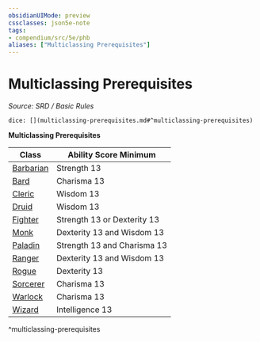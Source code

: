 ```yaml
---
obsidianUIMode: preview
cssclasses: json5e-note
tags:
- compendium/src/5e/phb
aliases: ["Multiclassing Prerequisites"]
---
```

# Multiclassing Prerequisites
*Source: SRD / Basic Rules* 

`dice: [](multiclassing-prerequisites.md#^multiclassing-prerequisites)`

**Multiclassing Prerequisites**

| Class | Ability Score Minimum |
|-------|-----------------------|
| [Barbarian](compendium/classes/barbarian.md) | Strength 13 |
| [Bard](compendium/classes/bard.md) | Charisma 13 |
| [Cleric](compendium/classes/cleric.md) | Wisdom 13 |
| [Druid](compendium/classes/druid.md) | Wisdom 13 |
| [Fighter](compendium/classes/fighter.md) | Strength 13 or Dexterity 13 |
| [Monk](compendium/classes/monk.md) | Dexterity 13 and Wisdom 13 |
| [Paladin](compendium/classes/paladin.md) | Strength 13 and Charisma 13 |
| [Ranger](compendium/classes/ranger.md) | Dexterity 13 and Wisdom 13 |
| [Rogue](compendium/classes/rogue.md) | Dexterity 13 |
| [Sorcerer](compendium/classes/sorcerer.md) | Charisma 13 |
| [Warlock](compendium/classes/warlock.md) | Charisma 13 |
| [Wizard](compendium/classes/wizard.md) | Intelligence 13 |
^multiclassing-prerequisites